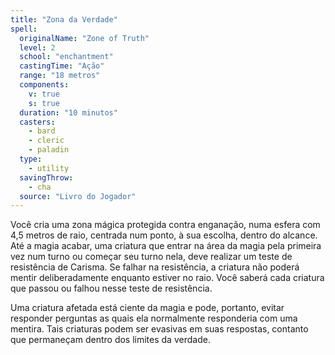 ```yaml
---
title: "Zona da Verdade"
spell:
  originalName: "Zone of Truth"
  level: 2
  school: "enchantment"
  castingTime: "Ação"
  range: "18 metros"
  components:
    v: true
    s: true
  duration: "10 minutos"
  casters:
    - bard
    - cleric
    - paladin
  type:
    - utility
  savingThrow:
    - cha
  source: "Livro do Jogador"
---
```


Você cria uma zona mágica protegida contra enganação, numa esfera com 4,5 metros de raio, centrada num ponto, à sua escolha, dentro do alcance. Até a magia acabar, uma criatura que entrar na área da magia pela primeira vez num turno ou começar seu turno nela, deve realizar um teste de resistência de Carisma. Se falhar na resistência, a criatura não poderá mentir deliberadamente enquanto estiver no raio. Você saberá cada criatura que passou ou falhou nesse teste de resistência.

Uma criatura afetada está ciente da magia e pode, portanto, evitar responder perguntas as quais ela normalmente responderia com uma mentira. Tais criaturas podem ser evasivas em suas respostas, contanto que permaneçam dentro dos limites da verdade.
